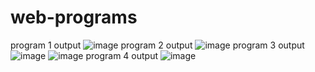 # web-programs
program 1 output
![image](https://github.com/sunainaBhavanagary/web-programs/assets/136686725/4c8299fb-ca0f-4ac1-a669-4da1dfe005b0)
program 2 output
![image](https://github.com/sunainaBhavanagary/web-programs/assets/136686725/a5eadf37-f1d8-4b23-8a39-9700fd748623)
program 3 output
![image](https://github.com/sunainaBhavanagary/web-programs/assets/136686725/35cfd893-3813-4b0d-bafb-df9f4d6149c9)
![image](https://github.com/sunainaBhavanagary/web-programs/assets/136686725/d2834194-efc6-49e3-b919-7f5eba4863d0)
program 4 output
![image](https://github.com/sunainaBhavanagary/web-programs/assets/136686725/b1fbeef1-4241-426b-b3b2-5d0728b61eb1)
